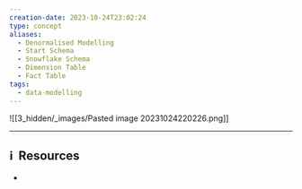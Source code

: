 ```yaml
---
creation-date: 2023-10-24T23:02:24
type: concept
aliases:
  - Denormalised Modelling
  - Start Schema
  - Snowflake Schema
  - Dimension Table
  - Fact Table
tags:
  - data-modelling
---
```


![[3_hidden/_images/Pasted image 20231024220226.png]]




---
## ℹ️  Resources
- 
